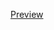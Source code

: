 [Preview](https://raw.githubusercontent.com/mhdeeb/peu/main/peu-438/A2/PEU-323_A2_201900052_Mohamed-Hussien-El-Deeb.pdf)
